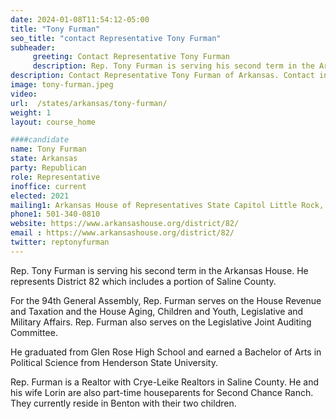 ```yaml
---
date: 2024-01-08T11:54:12-05:00
title: "Tony Furman"
seo_title: "contact Representative Tony Furman"
subheader:
     greeting: Contact Representative Tony Furman
     description: Rep. Tony Furman is serving his second term in the Arkansas House. He represents District 82 which includes a portion of Saline County. For the 94th General Assembly, Rep. Furman serves on the House Revenue and Taxation and the House Aging, Children and Youth, Legislative and Military Affairs.
description: Contact Representative Tony Furman of Arkansas. Contact information for Tony Furman includes email address, phone number, and mailing address.
image: tony-furman.jpeg
video:
url:  /states/arkansas/tony-furman/
weight: 1
layout: course_home

####candidate
name: Tony Furman
state: Arkansas
party: Republican
role: Representative
inoffice: current
elected: 2021
mailing1: Arkansas House of Representatives State Capitol Little Rock, AR 72201
phone1: 501-340-0810
website: https://www.arkansashouse.org/district/82/
email : https://www.arkansashouse.org/district/82/
twitter: reptonyfurman
---
```


Rep. Tony Furman is serving his second term in the Arkansas House. He represents District 82 which includes a portion of Saline County.

For the 94th General Assembly, Rep. Furman serves on the House Revenue and Taxation and the House Aging, Children and Youth, Legislative and Military Affairs. Rep. Furman also serves on the Legislative Joint Auditing Committee.

He graduated from Glen Rose High School and earned a Bachelor of Arts in Political Science from Henderson State University.

Rep. Furman is a Realtor with Crye-Leike Realtors in Saline County. He and his wife Lorin are also part-time houseparents for Second Chance Ranch. They currently reside in Benton with their two children.
